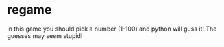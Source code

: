# regame
in this game you should pick a number (1-100) and python will guss it!
The guesses may seem stupid!
